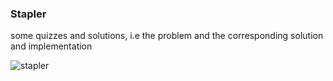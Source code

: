 ### Stapler
some quizzes and solutions, i.e the problem and the corresponding solution and implementation


![stapler](http://gw.alicdn.com/bao/uploaded/i1/761790741/TB2L9fffpXXXXXvXXXXXXXXXXXX_!!761790741.jpg)
